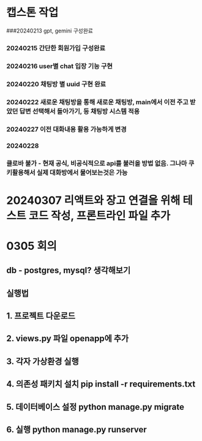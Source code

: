 # 캡스톤 작업
###20240213 gpt, gemini 구성완료
### 20240215 간단한 회원가입 구성완료
### 20240216 user별 chat 입장 기능 구현
### 20240220 채팅방 별 uuid 구현 완료
### 20240222 새로운 채팅방을 통해 새로운 채팅방, main에서 이전 주고 받았던 답변 선택해서 돌아가기, 등 채팅방 시스템 적용
### 20240227 이전 대화내용 활용 가능하게 변경
### 20240228 
### 클로바 불가 - 현재 공식, 비공식적으로 api를 불러올 방법 없음. 그나마 쿠키활용해서 실제 대화방에서 물어보는것은 가능

# 20240307 리액트와 장고 연결을 위해 테스트 코드 작성, 프론트라인 파일 추가


# 0305 회의

## db - postgres, mysql? 생각해보기


## 실행법
## 1. 프로젝트 다운로드
## 2. views.py 파일 openapp에 추가
## 3. 각자 가상환경 실행
## 4. 의존성 패키치 설치 pip install -r requirements.txt 
## 5. 데이터베이스 설정 python manage.py migrate
## 6. 실행 python manage.py runserver


